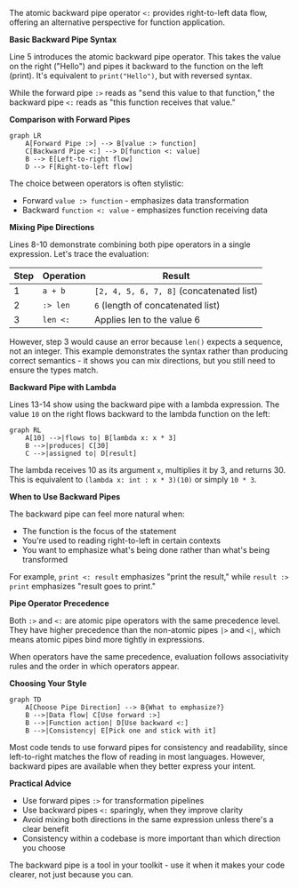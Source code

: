 The atomic backward pipe operator `<:` provides right-to-left data flow, offering an alternative perspective for function application.

**Basic Backward Pipe Syntax**

Line 5 introduces the atomic backward pipe operator. This takes the value on the right ("Hello") and pipes it backward to the function on the left (print). It's equivalent to `print("Hello")`, but with reversed syntax.

While the forward pipe `:>` reads as "send this value to that function," the backward pipe `<:` reads as "this function receives that value."

**Comparison with Forward Pipes**

```mermaid
graph LR
    A[Forward Pipe :>] --> B[value :> function]
    C[Backward Pipe <:] --> D[function <: value]
    B --> E[Left-to-right flow]
    D --> F[Right-to-left flow]
```

The choice between operators is often stylistic:
- Forward `value :> function` - emphasizes data transformation
- Backward `function <: value` - emphasizes function receiving data

**Mixing Pipe Directions**

Lines 8-10 demonstrate combining both pipe operators in a single expression. Let's trace the evaluation:

| Step | Operation | Result |
|------|-----------|--------|
| 1 | `a + b` | `[2, 4, 5, 6, 7, 8]` (concatenated list) |
| 2 | `:> len` | `6` (length of concatenated list) |
| 3 | `len <:` | Applies len to the value 6 |

However, step 3 would cause an error because `len()` expects a sequence, not an integer. This example demonstrates the syntax rather than producing correct semantics - it shows you can mix directions, but you still need to ensure the types match.

**Backward Pipe with Lambda**

Lines 13-14 show using the backward pipe with a lambda expression. The value `10` on the right flows backward to the lambda function on the left:

```mermaid
graph RL
    A[10] -->|flows to| B[lambda x: x * 3]
    B -->|produces| C[30]
    C -->|assigned to| D[result]
```

The lambda receives 10 as its argument `x`, multiplies it by 3, and returns 30. This is equivalent to `(lambda x: int : x * 3)(10)` or simply `10 * 3`.

**When to Use Backward Pipes**

The backward pipe can feel more natural when:
- The function is the focus of the statement
- You're used to reading right-to-left in certain contexts
- You want to emphasize what's being done rather than what's being transformed

For example, `print <: result` emphasizes "print the result," while `result :> print` emphasizes "result goes to print."

**Pipe Operator Precedence**

Both `:>` and `<:` are atomic pipe operators with the same precedence level. They have higher precedence than the non-atomic pipes `|>` and `<|`, which means atomic pipes bind more tightly in expressions.

When operators have the same precedence, evaluation follows associativity rules and the order in which operators appear.

**Choosing Your Style**

```mermaid
graph TD
    A[Choose Pipe Direction] --> B{What to emphasize?}
    B -->|Data flow| C[Use forward :>]
    B -->|Function action| D[Use backward <:]
    B -->|Consistency| E[Pick one and stick with it]
```

Most code tends to use forward pipes for consistency and readability, since left-to-right matches the flow of reading in most languages. However, backward pipes are available when they better express your intent.

**Practical Advice**

- Use forward pipes `:>` for transformation pipelines
- Use backward pipes `<:` sparingly, when they improve clarity
- Avoid mixing both directions in the same expression unless there's a clear benefit
- Consistency within a codebase is more important than which direction you choose

The backward pipe is a tool in your toolkit - use it when it makes your code clearer, not just because you can.
